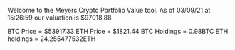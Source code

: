 Welcome to the Meyers Crypto Portfolio Value tool. 
As of 03/09/21 at 15:26:59 our valuation is $97018.88 

BTC Price = $53917.33
 ETH Price = $1821.44
BTC Holdings = 0.98BTC
 ETH holdings = 24.255477532ETH 
